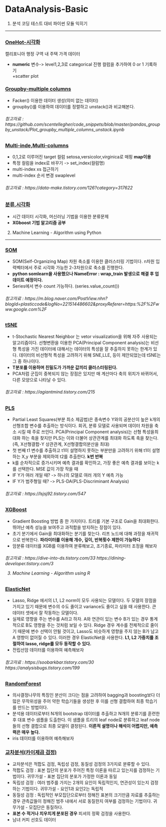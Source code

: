 # DataAnalysis-Basic  

1. 분석 코딩 테스트 대비 파이썬 모듈 익히기
-----------------
### [OneHot-시각화](OneHot-시각화.ipynb)  
캘리포니아 행정 구역 내 주택 가격 데이터  
+ **numeric** 변수-> level1,2,3로 categorical 진행 컬럼을 추가하여 0 or 1 기록하기  
+scatter plot  
### [Groupby-multiple columns](Groupby-multipleColumns.ipynb)  
+ Facker() 이용한 데이터 생성(의미 없는 데이터)  
+ groupby()를 이용하여 데이터를 정렬하고 unstack()과 비교해본다.<br>
<h6> 참고자료 :  https://github.com/scentellegher/code_snippets/blob/master/pandas_groupby_unstack/Plot_groupby_multiple_columns_unstack.ipynb<br>

### [Multi-inde,Multi-columns](Multi-inde&Multi-columns.ipynb)  
+ 0,1,2로 이루어진 target 컬럼 setosa,versicolor,virginica로 매핑 **map이용**  
+ 특정 컬럼을 index로 바꾸기 -> set_index(컬럼명)
+ multi-index xs 접근하기
+ multi-index 순서 변경 swaplevel  
<h6> 참고자료 : https://data-make.tistory.com/126?category=317622 <br>
  
### [분류,시각화](분류,시각화.ipynb)  
+ 시간 데이터 시각화, 머신러닝 기법을 이용한 분류문제  
+ **XGboost 기법 알고리즘 공부**
  
2. Machine Learning - Algorithm using Python
-----------------
### [SOM](som예제.R)  
+ SOM(Self-Organizing Map) 차원 축소를 이용한 클러스터링 기법이다. n차원 입력벡터에서 주로 시각화 가능한 2-3차원으로 축소를 진행한다. 
+ **python somlearn을 사용했으나 NameError : wrap_train 발생으로 해결 후 업데이트 예정이다.**
+ Series에서 변수 count 가능하다. (series.value_count())  
<h6> 참고자료 : https://m.blog.naver.com/PostView.nhn?blogId=plasticcode&logNo=221514486602&proxyReferer=https:%2F%2Fwww.google.com%2F
  
### [tSNE](tSNE.ipynb)  
+ t-Stochastic Nearest Neighbor 는 vetor visualization을 위해 자주 사용되는 알고리즘이다. 선형변환을 이용한 PCA(Principal Component analysis)는 비선형 특성을 가진 데이터에 대해서는 데이터의 특성을 잘 추출하지 못하는 한계가 있다. 데이터의 비선형적 특성을 고려하기 위해 SNE,LLE, 등이 제안되었는데 tSNE는 그 중 하나이다.
+ **T분포를 이용하며 친밀도가 가까운 값끼리 클러스터링된다.**
+ PCA처럼 군집이 중복되지 않는 장점은 있지만 매 계산마다 축의 위치가 바뀌어서, 다른 모양으로 나타날 수 있다.  
<h6> 참고자료 : https://agiantmind.tistory.com/215

### [PLS](PLS.ipynb)  
+ Partial Least Squares(부분 최소 제곱법)은 종속변수 Y와의 공분산이 높은 k개의 선형조합 변수를 추출하는 방식이다. 회귀, 분류 모델로 사용되며 데이터 차원을 축소 시킬 때 주로 쓰인다. PCA(Principal Component analysis)는 선형 특성을최대화 하는 축을 찾지만 PLS는 이와 더불어 상관관계를 최대화 하도록 축을 찾는다. (즉, X선형결합-Y 상관관계, X선형결합의분산을 최대) 
+ 첫 번째 t1 변수를 추출하고 t1이 설명하지 못하는 부분만을 고려하기 위해 t1이 설명하는 X,y 부분을 제외하여 t2를 추출한다. **k번 반복**
+ k를 순차적으로 증가시키며 예측 결과를 확인하고, 가장 좋은 예측 결과를 보이는 k를 선택한다. MSE 값이 가장 작을 때  
+ IF Y가 여러 개일 때? -> 하나의 모델로 여러 개의 Y 예측 가능
+ IF Y가 범주형일 때? -> PLS-DA(PLS-Discriminant Analysis)
<h6> 참고자료 : https://lsjsj92.tistory.com/547

### [XGBoost](XGBoost.ipynb)  
+ Gradient Boosting 방법 중 한 가지이다. 트리를 기본 구조로 Gain을 최대화한다. 뛰어난 예측 성능을 보여주고 과적합을 방지하는 장점이 있다. 
+ 초기 분기에서 Gain을 최대화하는 분기를 찾는다. 리프 노드에 대해 과정을 재귀적으로 반복한다. **파라미터를 이용해 개수, 깊이, 반복횟수 제한이 가능하다**
+ 암분류 데이터를 XGB를 이용하여 분류해보고, 조기종료, 파리미터 조정을 해보자  
<h6> 참고자료 : https://dive-into-ds.tistory.com/33 https://dining-developer.tistory.com/3  

3. Machine Learning - Algorithm using R

 ### [ElasticNet](ElasticNet예제.R)  
+ Lasso, Ridge 에서의 L1, L2 norm이 모두 사용되는 모델이다. 두 모델의 장점을 가지고 있기 때문에 변수의 수도 줄이고 variance도 줄이고 싶을 때 사용한다. 큰 데이터 셋에서 잘 작동하는 모델이다. 
+ 실제로 영향을 주는 변수를 A라고 하자. A와 연관이 있는 변수 B가 있는 경우 통계적으로 B도 영향을 주는 것처럼 보일 수 있다. Ridge 경우 계수를 전체적으로 줄이기 때문에 변수 선택이 안될 것이고, Lasso도 비슷하게 영향을 주지 않는 B가 남고 A 영향이 없어질 수 있다. 이러한 경우 ElasticNet을 사용한다. **L1, L2 가중치를 조절하여 lasso, ridge를 모두 동작할 수 있다.**
+ 전립선암 데이터를 이용하여 예측해보자 
<h6> 참고자료 : https://soobarkbar.tistory.com/30 https://analysisbugs.tistory.com/199

 ### [RandomForest](Simple_R_code/iris_RF_분석.R)  
+ 의사결정나무의 특징인 분산이 크다는 점을 고려하여 bagging과 boosting보다 더 많은 무작위성을 주어 약한 학습기들을 생성한 후 이를 선형 결합하여 최종 학습기를 만드는 방법이다. 
+ 분석용 데이터로부터 N개의 bootstrap 데이터를 추출하고 N개의 분류기를 훈련한 후 대표 변수 샘플을 도출한다. 이 샘플을 트리의 leaf node로 분류하고 leaf node들의 선형 결합으로 최종 모델이 결정된다. **이론적 설명이나 해석이 어렵지만, 예측력은 매우 높다.**
+ iris 데이터를 이용하여 예측해보자 

 ### [교차분석(카이제곱 검정)](Simple_R_code/교차분석.R)  
+ 교차분석은 적합도 검정, 독립성 검정, 동질성 검정의 3가지로 분류할 수 있다.
+ 적합도 검정 : 표본 집단의 분포가 주어진 특정 이론을 따르고 있는지를 검정하는 기법이다. 귀무가설 - 표본 집단의 분포가 가정한 이론과 동일
+ 독립성 검정 : 여러 범주를 가지는 2개의 요인이 독립적인지, 연관성이 있는지 검정하는 기법이다. 귀무가설 - 요인1과 요인2는 독립적
+ 동질성 검정 : 독립적인 부모집단으로부터 정해진 표본의 크기만큼 자료를 추출하는 경우 관측값들이 정해진 범주 내에서 서로 동질한지 여부를 검정하는 기법이다. 귀무가설 - 모집단은 동질하다.
+ **표본 수 적거나 치우치게 분포된 경우** 피셔의 정확 검정을 사용한다.
+ 남녀 커피 선호도 데이터 
